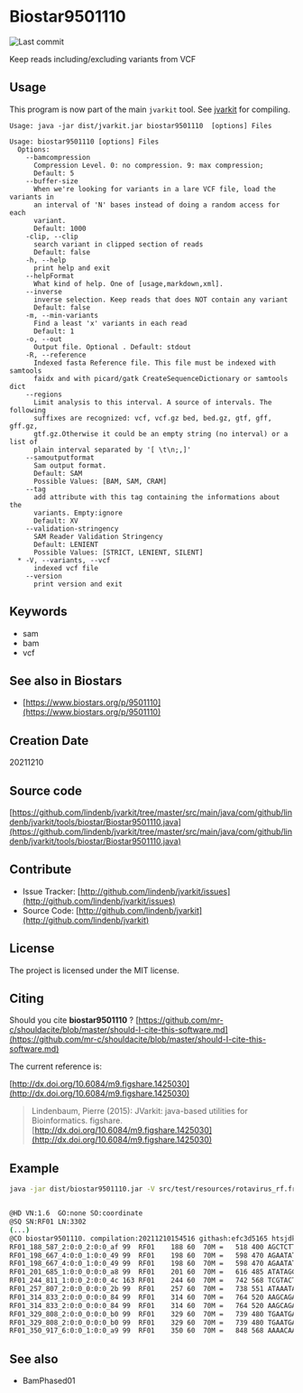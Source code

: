 # Biostar9501110

![Last commit](https://img.shields.io/github/last-commit/lindenb/jvarkit.png)

Keep reads including/excluding variants from VCF


## Usage


This program is now part of the main `jvarkit` tool. See [jvarkit](JvarkitCentral.md) for compiling.


```
Usage: java -jar dist/jvarkit.jar biostar9501110  [options] Files

Usage: biostar9501110 [options] Files
  Options:
    --bamcompression
      Compression Level. 0: no compression. 9: max compression;
      Default: 5
    --buffer-size
      When we're looking for variants in a lare VCF file, load the variants in 
      an interval of 'N' bases instead of doing a random access for each 
      variant. 
      Default: 1000
    -clip, --clip
      search variant in clipped section of reads
      Default: false
    -h, --help
      print help and exit
    --helpFormat
      What kind of help. One of [usage,markdown,xml].
    --inverse
      inverse selection. Keep reads that does NOT contain any variant
      Default: false
    -m, --min-variants
      Find a least 'x' variants in each read
      Default: 1
    -o, --out
      Output file. Optional . Default: stdout
    -R, --reference
      Indexed fasta Reference file. This file must be indexed with samtools 
      faidx and with picard/gatk CreateSequenceDictionary or samtools dict
    --regions
      Limit analysis to this interval. A source of intervals. The following 
      suffixes are recognized: vcf, vcf.gz bed, bed.gz, gtf, gff, gff.gz, 
      gtf.gz.Otherwise it could be an empty string (no interval) or a list of 
      plain interval separated by '[ \t\n;,]'
    --samoutputformat
      Sam output format.
      Default: SAM
      Possible Values: [BAM, SAM, CRAM]
    --tag
      add attribute with this tag containing the informations about the 
      variants. Empty:ignore
      Default: XV
    --validation-stringency
      SAM Reader Validation Stringency
      Default: LENIENT
      Possible Values: [STRICT, LENIENT, SILENT]
  * -V, --variants, --vcf
      indexed vcf file
    --version
      print version and exit

```


## Keywords

 * sam
 * bam
 * vcf



## See also in Biostars

 * [https://www.biostars.org/p/9501110](https://www.biostars.org/p/9501110)



## Creation Date

20211210

## Source code 

[https://github.com/lindenb/jvarkit/tree/master/src/main/java/com/github/lindenb/jvarkit/tools/biostar/Biostar9501110.java](https://github.com/lindenb/jvarkit/tree/master/src/main/java/com/github/lindenb/jvarkit/tools/biostar/Biostar9501110.java)


## Contribute

- Issue Tracker: [http://github.com/lindenb/jvarkit/issues](http://github.com/lindenb/jvarkit/issues)
- Source Code: [http://github.com/lindenb/jvarkit](http://github.com/lindenb/jvarkit)

## License

The project is licensed under the MIT license.

## Citing

Should you cite **biostar9501110** ? [https://github.com/mr-c/shouldacite/blob/master/should-I-cite-this-software.md](https://github.com/mr-c/shouldacite/blob/master/should-I-cite-this-software.md)

The current reference is:

[http://dx.doi.org/10.6084/m9.figshare.1425030](http://dx.doi.org/10.6084/m9.figshare.1425030)

> Lindenbaum, Pierre (2015): JVarkit: java-based utilities for Bioinformatics. figshare.
> [http://dx.doi.org/10.6084/m9.figshare.1425030](http://dx.doi.org/10.6084/m9.figshare.1425030)


## Example

```bash
java -jar dist/biostar9501110.jar -V src/test/resources/rotavirus_rf.freebayes.vcf.gz src/test/resources/S*.bam


@HD	VN:1.6	GO:none	SO:coordinate
@SQ	SN:RF01	LN:3302
(...)
@CO	biostar9501110. compilation:20211210154516 githash:efc3d5165 htsjdk:2.24.1 date:20211210155226. cmd:-V src/test/resources/rotavirus_rf.freebayes.vcf.gz src/test/resources/S1.bam src/test/resources/S2.bam src/test/resources/S3.bam src/test/resources/S4.bam src/test/resources/S5.bam
RF01_188_587_2:0:0_2:0:0_af	99	RF01	188	60	70M	=	518	400	AGCTCTTAGTTGAATATAGCGATGTTATGGAGAATGCCACACTGTTGTCAATATTCTCGTACTCTTATGA	2222222222222222222222222222222222222222222222222222222222222222222222	RG:Z:S4	NM:i:2	AS:i:60	XS:i:0
RF01_198_667_4:0:0_1:0:0_49	99	RF01	198	60	70M	=	598	470	AGAATATAGCGATGTTATGGAGAATGCCACACTGTTGTCAATATTCTCGAACTCTTATGATAAATATAAG	2222222222222222222222222222222222222222222222222222222222222222222222	RG:Z:S2	NM:i:4	AS:i:58	XS:i:0
RF01_198_667_4:0:0_1:0:0_49	99	RF01	198	60	70M	=	598	470	AGAATATAGCGATGTTATGGAGAATGCCACACTGTTGTCAATATTCTCGAACTCTTATGATAAATATAAG	2222222222222222222222222222222222222222222222222222222222222222222222	RG:Z:S3	NM:i:4	AS:i:58	XS:i:0
RF01_201_685_1:0:0_0:0:0_a8	99	RF01	201	60	70M	=	616	485	ATATAGCGATGTTATGGAGAATGCCACACTGTTGTCAATATTCTCGTACTCTTATGATAAATATAACGCT	2222222222222222222222222222222222222222222222222222222222222222222222	RG:Z:S4	NM:i:1	AS:i:65	XS:i:0
RF01_244_811_1:0:0_2:0:0_4c	163	RF01	244	60	70M	=	742	568	TCGTACTCTTATGATAAATATAACGCTGTTGAAAGGCAATTAGTAAAATATGCAAAAGGTAAGCCGCTAG	2222222222222222222222222222222222222222222222222222222222222222222222	RG:Z:S5b	NM:i:1	AS:i:65	XS:i:0
RF01_257_807_2:0:0_0:0:0_2b	99	RF01	257	60	70M	=	738	551	ATAAATATAACGCTGTTGAAAGGCAATTAGTAAAATATGCAAAAGGTAAGCCGGTAGAAGCAGATTTGAC	2222222222222222222222222222222222222222222222222222222222222222222222	RG:Z:S5	NM:i:2	AS:i:60	XS:i:0
RF01_314_833_2:0:0_0:0:0_84	99	RF01	314	60	70M	=	764	520	AAGCAGATTTGAGAGTGAATGAGTTGGATTATGAAAATAACAAGATAACATCTGAACATTTCCCAACAGC	2222222222222222222222222222222222222222222222222222222222222222222222	RG:Z:S2	NM:i:2	AS:i:60	XS:i:0
RF01_314_833_2:0:0_0:0:0_84	99	RF01	314	60	70M	=	764	520	AAGCAGATTTGAGAGTGAATGAGTTGGATTATGAAAATAACAAGATAACATCTGAACATTTCCCAACAGC	2222222222222222222222222222222222222222222222222222222222222222222222	RG:Z:S3	NM:i:2	AS:i:60	XS:i:0
RF01_329_808_2:0:0_0:0:0_b0	99	RF01	329	60	70M	=	739	480	TGAATGAGTTGGATTATGAAAAAAACAAGATAACATCTGAACTTTTCCCAACAGCAGAGGAATAAACTGA	2222222222222222222222222222222222222222222222222222222222222222222222	RG:Z:S3	NM:i:2	AS:i:60	XS:i:0
RF01_329_808_2:0:0_0:0:0_b0	99	RF01	329	60	70M	=	739	480	TGAATGAGTTGGATTATGAAAAAAACAAGATAACATCTGAACTTTTCCCAACAGCAGAGGAATAAACTGA	2222222222222222222222222222222222222222222222222222222222222222222222	RG:Z:S2	NM:i:2	AS:i:60	XS:i:0
RF01_350_917_6:0:0_1:0:0_a9	99	RF01	350	60	70M	=	848	568	AAAACAAGAAAACATGTGAACTTTTCCGAACAGCAGAGGAATATACTGAATCATTTATGGATCCAGCAAT	2222222222222222222222222222222222222222222222222222222222222222222222	RG:Z:S2	NM:i:6	AS:i:43	XS:i:0
```


## See also

 * BamPhased01




